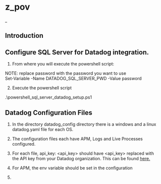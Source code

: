 # z_pov  
_
  
Introduction  
--  
  
Configure SQL Server for Datadog integration.  
-
  
1) From where you will execute the powershell script:

NOTE: replace password with the password you want to use  
Set-Variable -Name DATADOG_SQL_SERVER_PWD -Value password  
  
2) Execute the powershell script  
  
.\powershell_sql_server_datadog_setup.ps1  
  
Datadog Configuration Files  
-
  
1) In the directory datadog_config directory there is a windows and a linux datadog.yaml file for each OS.  
  
2) The configuration files each have APM, Logs and Live Processes configured.  
  
3) For each file, api_key: <api_key> should have <api_key> replaced with the API key from your Datadog organization.  This can be found [here.](https://app.datadoghq.com/account/settings#api)

4) For APM, the env variable should be set in the configuration 

5) 
